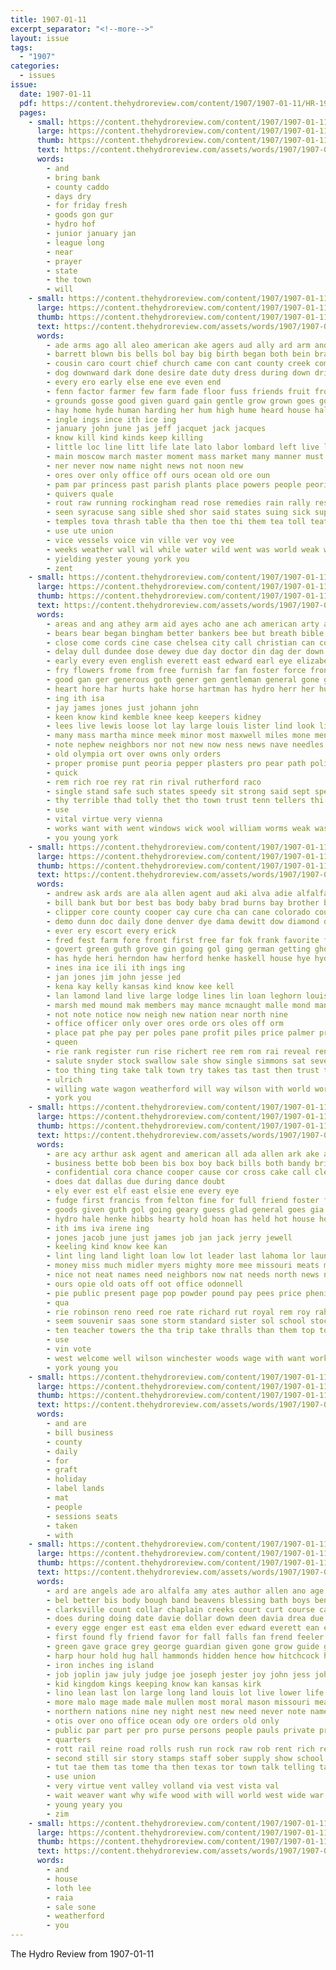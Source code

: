 ```yaml
---
title: 1907-01-11
excerpt_separator: "<!--more-->"
layout: issue
tags:
  - "1907"
categories:
  - issues
issue:
  date: 1907-01-11
  pdf: https://content.thehydroreview.com/content/1907/1907-01-11/HR-1907-01-11.pdf
  pages:
    - small: https://content.thehydroreview.com/content/1907/1907-01-11/small/HR-1907-01-11-01.jpg
      large: https://content.thehydroreview.com/content/1907/1907-01-11/large/HR-1907-01-11-01.jpg
      thumb: https://content.thehydroreview.com/content/1907/1907-01-11/thumbnails/HR-1907-01-11-01.jpg
      text: https://content.thehydroreview.com/assets/words/1907/1907-01-11/HR-1907-01-11-01.txt
      words:
        - and
        - bring bank
        - county caddo
        - days dry
        - for friday fresh
        - goods gon gur
        - hydro hof
        - junior january jan
        - league long
        - near
        - prayer
        - state
        - the town
        - will
    - small: https://content.thehydroreview.com/content/1907/1907-01-11/small/HR-1907-01-11-02.jpg
      large: https://content.thehydroreview.com/content/1907/1907-01-11/large/HR-1907-01-11-02.jpg
      thumb: https://content.thehydroreview.com/content/1907/1907-01-11/thumbnails/HR-1907-01-11-02.jpg
      text: https://content.thehydroreview.com/assets/words/1907/1907-01-11/HR-1907-01-11-02.txt
      words:
        - ade arms ago all aleo american ake agers aud ally ard arm and are america anner amer alon age atwater army
        - barrett blown bis bells bol bay big birth began both bein brave barren barn bure beeh bonus brandy book binder bott bending better black blood ban blanche been back butterfly but business buch board
        - cousin caro court chief church came con cant county creek compass cura cost come cana certain cause cold curling carscallen corn crest can cheap colo cream comes cave care chant call child cheer common courage cor char
        - dog downward dark done desire date duty dress during down drift does doing days deal dust day
        - every ero early else ene eve even end
        - fenn factor farmer few farm fade floor fuss friends fruit from fons fuel fell former for falls fallen fire fortune first fast fust figures fee fairly fort favor
        - grounds gosse good given guard gain gentle grow grown goes gone gener gard ground group going garden gon guess general govern gilbert grange
        - hay home hyde human harding her hum high hume heard house half hota how has health hole head him hor hei hand had heart humes hada hone
        - ingle ings ince ith ice ing
        - january john june jas jeff jacquet jack jacques
        - know kill kind kinds keep killing
        - little loc line litt life late lato labor lombard left live look lead like light longer living lies lewis lepage lace lat lady lesa latter lam lose large let lon leas last
        - main moscow march master moment mass market many manner must most made morning men members matt mighty masters might man mich milk more maze may
        - ner never now name night news not noon new
        - ores over only office off ours ocean old ore oun
        - pam par princess past parish plants place powers people peoria patricia plant poleon power parker pure plain pro president plan process providence points pio
        - quivers quale
        - rout raw running rockingham read rose remedies rain rally rest rivers rec reap rates river road row red roads reason rut round reach
        - seen syracuse sang sible shed shor said states suing sick supply sturdy shore standing storm she strong sir small sit sweet side salt ser stay sun shad strength service signal story speak sergeant sky square start sat single starch stops schools save shelter still shark shall shelling springs soon safe state strange snow seed suro sleep sees six set speech seas sanner sole solid stand sho
        - temples tova thrash table tha then toe thi them tea toll teat thomas toc try than the thing toward tho trees track times ten ton takes too ting take tala taken trom
        - use ute union
        - vice vessels voice vin ville ver voy vee
        - weeks weather wall wil while water wild went was world weak winter wales walla whit way ward wife with wide will week wasp weight waite work white wanders wate wander walt waste well welfare wood wagon
        - yielding yester young york you
        - zent
    - small: https://content.thehydroreview.com/content/1907/1907-01-11/small/HR-1907-01-11-03.jpg
      large: https://content.thehydroreview.com/content/1907/1907-01-11/large/HR-1907-01-11-03.jpg
      thumb: https://content.thehydroreview.com/content/1907/1907-01-11/thumbnails/HR-1907-01-11-03.jpg
      text: https://content.thehydroreview.com/assets/words/1907/1907-01-11/HR-1907-01-11-03.txt
      words:
        - areas and ang athey arm aid ayes acho ane ach american arty amer ally ago are all alert
        - bears bear began bingham better bankers bee but breath bible both binder ber body bare buffalo boston been bowes bor box bowdoin back best book banks bena black
        - close come cords cine case chelsea city call christian can col cure cayenne company castoria college came cleveland cal creek credit cap cause crawford charity creo chesebrough cane
        - delay dull dundee dose dewey due day doctor din dag der down dea
        - early every even english everett east edward earl eye elizabeth edy eve ever eres
        - fry flowers frome from free furnish far fan foster force fron found fear for felt fail formosa falling
        - good gan ger generous goth gener gen gentleman general gone gray george governor garrison group gon
        - heart hore har hurts hake horse hartman has hydro herr her human held hala had hair hiram henry herby him harvard hope hands
        - ing ith isa
        - jay james jones just johann john
        - keen know kind kemble knee keep keepers kidney
        - lees live lewis loose lot lay large louis lister lind look lit leis latin
        - many mass martha mince meek minor most maxwell miles mone men much med mineral mus meg man magazine mustard must more
        - note nephew neighbors nor not new now ness news nave needles
        - old olympia ort over owns only orders
        - proper promise punt peoria pepper plasters pro pear path police pueblo pill persons people point per perry pink plant palo patient pain price pay
        - quick
        - rem rich roe rey rat rin rival rutherford raco
        - single stand safe such states speedy sit strong said sept speak ship set straight shall spring state south street sis sow sour sid speech six sick sea starch strauss small settle still speaks seed stock shows
        - thy terrible thad tolly thet tho town trust tenn tellers thi till too ten thousand trio tune toni taal than trom the them ting times tonic tone thom tilt tress then
        - use
        - vital virtue very vienna
        - works want with went windows wick wool william worms weak was while water wrinkle wash williams wife wilcox walk world week wes west weeks will wellock
        - you young york
    - small: https://content.thehydroreview.com/content/1907/1907-01-11/small/HR-1907-01-11-04.jpg
      large: https://content.thehydroreview.com/content/1907/1907-01-11/large/HR-1907-01-11-04.jpg
      thumb: https://content.thehydroreview.com/content/1907/1907-01-11/thumbnails/HR-1907-01-11-04.jpg
      text: https://content.thehydroreview.com/assets/words/1907/1907-01-11/HR-1907-01-11-04.txt
      words:
        - andrew ask ards are ala allen agent aud aki alva adie alfalfa ald all ata and able aria
        - bill bank but bor best bas body baby brad burns bay brother been back bread bros better bryan bunch bills bradley bottle
        - clipper core county cooper cay cure cha can cane colorado council cream cotton check conrad cad custer city col chancellor confidential course corn cano crier
        - demo dunn doc daily done denver dye dama dewitt dow diamond down day dollar deli das days
        - ever ery escort every erick
        - fred fest farm fore front first free far fok frank favorite from for fuel fine floyd
        - govert green guth grove gin going gol ging german getting ghost guthrie ground good given gave
        - has hyde heri herndon haw herford henke haskell house hye hydro him haves hone her hazel hope hole hort hands had heir henry hen haske hency
        - ines ina ice ili ith ings ing
        - jan jones jim john jesse jed
        - kena kay kelly kansas kind know kee kell
        - lan lamond land live large lodge lines lin loan leghorn louis lar lease last ley love lee look legal like little leep light
        - marsh med mound mak members may mance mcnaught malle mond many mur mand missouri men minister matter money murray mar moore must monday mile mor
        - not note notice now neigh new nation near north nine
        - office officer only over ores orde ors oles off orm
        - place pat phe pay per poles pane profit piles price palmer pretty pure paper present people part public
        - queen
        - rie rank register run rise richert ree rem rom rai reveal rent ren reber reid ran route rates ris roy rea
        - salute snyder stock swallow sale show single simmons sat seven saturday said sleet sack scala sample strength star sunday seat sot shall state son start still sidney soon shape square stover
        - too thing ting take talk town try takes tas tast then trust the tak tonic team tine throw taylor than toward taken
        - ulrich
        - willing wate wagon weatherford will way wilson with world work webster wills wee wader watters was week well wit wich white welcome working
        - york you
    - small: https://content.thehydroreview.com/content/1907/1907-01-11/small/HR-1907-01-11-05.jpg
      large: https://content.thehydroreview.com/content/1907/1907-01-11/large/HR-1907-01-11-05.jpg
      thumb: https://content.thehydroreview.com/content/1907/1907-01-11/thumbnails/HR-1907-01-11-05.jpg
      text: https://content.thehydroreview.com/assets/words/1907/1907-01-11/HR-1907-01-11-05.txt
      words:
        - are acy arthur ask agent and american all ada allen ark ake aletha albert area
        - business bette bob been bis box boy back bills both bandy brick below bill but bryen bone bel bring broad barber buys buy
        - confidential cora chance cooper cause cor cross cake call clerk can col course church card
        - does dat dallas due during dance doubt
        - ely ever est elf east elsie ene every eye
        - fudge first francis from felton fine for full friend foster force few face farms farm former friday
        - goods given guth gol going geary guess glad general goes gia grit good guthrie
        - hydro hale henke hibbs hearty hold hoan has held hot house home him hile hinton had hing hum hen henry hungate hainline
        - ith ims iva irene ing
        - jones jacob june just james job jan jack jerry jewell
        - keeling kind know kee kan
        - lint ling land light loan low lot leader last lahoma lor laundry louis lis long line look left
        - money miss much midler myers mighty more mee missouri meats mable most moran mirth morning med mer marriage market miser mow mon monday miles
        - nice not neat names need neighbors now nat needs north news niles netting new night
        - ours opie old oats off oot office odonnell
        - pie public present page pop powder pound pay pees price phenix pastor part
        - qua
        - rie robinson reno reed roe rate richard rut royal rem roy rahe river range robeson records
        - seem souvenir saas sone storm standard sister sol school stock square see sie ser state san supper snyder sale sims stockton sho snapp spiker sey south son saturday sea sermon sunday shells seme second sylvester save smoke sam
        - ten teacher towers the tha trip take thralls than them top town till then tose thon tull thai topic thome thet tomas theron trayer
        - use
        - vin vote
        - west welcome well wilson winchester woods wage with want work winter week white wheat weeks wee was wood wil warning while will williams
        - york young you
    - small: https://content.thehydroreview.com/content/1907/1907-01-11/small/HR-1907-01-11-06.jpg
      large: https://content.thehydroreview.com/content/1907/1907-01-11/large/HR-1907-01-11-06.jpg
      thumb: https://content.thehydroreview.com/content/1907/1907-01-11/thumbnails/HR-1907-01-11-06.jpg
      text: https://content.thehydroreview.com/assets/words/1907/1907-01-11/HR-1907-01-11-06.txt
      words:
        - and are
        - bill business
        - county
        - daily
        - for
        - graft
        - holiday
        - label lands
        - mat
        - people
        - sessions seats
        - taken
        - with
    - small: https://content.thehydroreview.com/content/1907/1907-01-11/small/HR-1907-01-11-07.jpg
      large: https://content.thehydroreview.com/content/1907/1907-01-11/large/HR-1907-01-11-07.jpg
      thumb: https://content.thehydroreview.com/content/1907/1907-01-11/thumbnails/HR-1907-01-11-07.jpg
      text: https://content.thehydroreview.com/assets/words/1907/1907-01-11/HR-1907-01-11-07.txt
      words:
        - ard are angels ade aro alfalfa amy ates author allen ano age alta ago ask all annin ables aman adjutant amer aly able anim anders adam ada aries and
        - bel better bis body bough band beavens blessing bath boys benton begin branch buys baker brant books breath bell baptist bynum beat bartles bout bayonne baughman board bet both bible birth born been brownie business broad brilliant bill but bas best bonds blue bring back burn
        - clarksville count collar chaplain creeks court curt course case caney care common con cases caudill cation city content conrad chance claude company close come carrie commander church county came congress choc chi child cat college cook causa chief conn can carry clark col counsel carter char champion cher churches
        - does during doing date davie dollar down deen davia drea due domin dare duty door doy dear dixon days driver decent danger dillmann davis david done day dent
        - every egge enger est east ema elden ever edward everett ean end even egg
        - first found fly friend favor for fall falls fan frend feeler feal from fam few front forth face fast far fate fand fon famous filling fees fite forty friends file fire fish fear
        - green gave grace grey george guardian given gone grow guide gates grab grad grant glory gen grand good general going gar gain guthrie
        - harp hour hold hug hall hammonds hidden hence how hitchcock height hun hon him howard henry har helm has high hundred hale heres holy hastings huge held had heaven honesty her house head home hand hoon health hopes hile hope honor
        - iron inches ing island
        - job joplin jaw july judge joe joseph jester joy john jess johnston jews january jan
        - kid kingdom kings keeping know kan kansas kirk
        - lino lean last lon large long land louis lot live lower life like lege lynes lit lines letter leader lesson later love line light laden living lever lawton
        - more malo mage made male mullen most moral mason missouri means march murray marry master memory machin manila mal monday must matter mass morn members main mans madill mcalester matters money may meal mato mill mand morning many men matt minors miles man
        - northern nations nine ney night nest new need never note name not north near nation nose noble now negro nat nite
        - otis over ono office ocean ody ore orders old only
        - public par part per pro purse persons people pauls private present pass plain player points pacific porter pait pumper pines phelps pounds pald power pron putnam point president providence palla pittman pair paper pure pas pump phy
        - quarters
        - rott rail reine road rolls rush run rock raw rob rent rich read rom relation rel raid red ran riches rat robbers race row rest record roll richmond reason
        - second still sir story stamps staff sober supply show school saturday son speaker seymour see subject streets such send strong sled session single sunday save solomon small savant said schools sans smith shawnee speaks street states speech stephens sin seat special share soe side saw shown she state sen sang stroud switch stay store sabbath suit sour sharp stath size schoo sary set servant soul setting
        - tut tae them tas tome tha then texas tor town talk telling taken tran tail take tad track train thie toward taw taft thing tell ture treasure the trom ton tews tex till title try tate ten than times tan tho throw
        - use union
        - very virtue vent valley volland via vest vista val
        - wait weaver want why wife wood with will world west wide war way wash week wish wit wear wax waltz wig well western wal work while water ways wisely washington wires walter went was
        - young yeary you
        - zim
    - small: https://content.thehydroreview.com/content/1907/1907-01-11/small/HR-1907-01-11-08.jpg
      large: https://content.thehydroreview.com/content/1907/1907-01-11/large/HR-1907-01-11-08.jpg
      thumb: https://content.thehydroreview.com/content/1907/1907-01-11/thumbnails/HR-1907-01-11-08.jpg
      text: https://content.thehydroreview.com/assets/words/1907/1907-01-11/HR-1907-01-11-08.txt
      words:
        - and
        - house
        - loth lee
        - raia
        - sale sone
        - weatherford
        - you
---
```


The Hydro Review from 1907-01-11

<!--more-->

